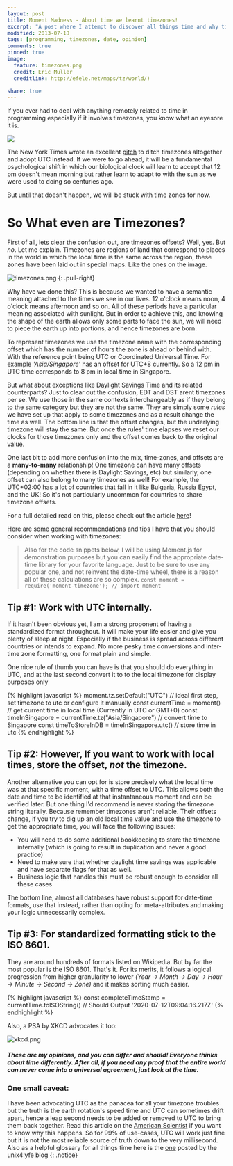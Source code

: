 ```yaml
---
layout: post
title: Moment Madness - About time we learnt timezones!
excerpt: "A post where I attempt to discover all things time and why timezones are so mind-boggling and how can they be handled"
modified: 2013-07-18
tags: [programming, timezones, date, opinion]
comments: true
pinned: true
image:
  feature: timezones.png
  credit: Eric Muller
  creditlink: http://efele.net/maps/tz/world/)

share: true
---
```

 

If you ever had to deal with anything remotely related to time in programming especially if it involves timezones, you know what an eyesore it is.

![](frustrated.gif)

The New York Times wrote an excellent [pitch](https://www.nytimes.com/2016/11/06/opinion/sunday/time-to-dump-time-zones.html?_r=0) to ditch timezones altogether and adopt UTC instead. If we were to go ahead, it will be a fundamental psychological shift in which our biological clock will learn to accept that 12 pm doesn't mean morning but rather learn to adapt to with the sun as we were used to doing so centuries ago. 

But until that doesn't happen,  we will be stuck with time zones for now.

# So What even are Timezones?

First of all, lets clear the confusion out, are timezones offsets? Well, yes. But *no*. Let me explain. Timezones are regions of land that correspond to places in the world in which the local time is the same across the region, these zones have been laid out in special maps. Like the ones on the image.

![timezones.png](timezones.png)
{: .pull-right}

Why have we done this? This is because we wanted to have a semantic meaning attached to the times we see in our lives. 12 o'clock means noon, 4 o'clock means afternoon and so on. All of these periods have a particular meaning associated with sunlight.  But in order to achieve this, and knowing the shape of the earth allows only some parts to face the sun, we will need to piece the earth up into portions, and hence timezones are born.

To represent timezones we use the timezone name with the corresponding offset which has the number of hours the zone is ahead or behind with. With the reference point being UTC or Coordinated Universal Time. For example *'Asia/Singapore'*  has an offset for UTC+8 currently. So a 12 pm in UTC time corresponds to 8 pm in local time in Singapore. 

But what about exceptions like Daylight Savings Time and its related counterparts? Just to clear out the confusion, EDT and DST arent timezones per se. We use those in the same contexts interchangeably as if they belong to the same category but they are not the same. They are simply some *rules* we have set up that apply to some timezones and as a result change the time as well. The bottom line is that the offset changes, but the underlying timezone will stay the same. But once the rules' time elapses we reset our clocks for those timezones only and the offset comes back to the original value.

One last bit to add more confusion into the mix, time-zones, and offsets are a **many-to-many** relationship! One timezone can have many offsets (depending on whether there is Daylight Savings, etc) but similarly, one offset can also belong to many timezones as well! For example, the UTC+02:00 has a lot of countries that fall in it like Bulgaria, Russia Egypt, and the UK! So it's not particularly uncommon for countries to share timezone offsets.  

For a full detailed read on this, please check out the article [here](https://spin.atomicobject.com/2016/07/06/time-zones-offsets/)!

Here are some general recommendations and tips I have that you should consider when working with timezones:

> Also for the code snippets below, I will be using Moment.js for demonstration purposes but you can easily find the appropriate date-time library for your favorite language. Just to be sure to use any popular one, and not reinvent the date-time wheel, there is a reason all of these calculations are so complex.
`const moment = require('moment-timezone'); // import moment`

## Tip #1: Work with UTC internally.

If it hasn't been obvious yet, I am a strong proponent of having a standardized format throughout. It will make your life easier and give you plenty of sleep at night. Especially if the business is spread across different countries or intends to expand. No more pesky time conversions and inter-time zone formatting, one format plain and simple. 

One nice rule of thumb you can have is that you should do everything in UTC, and at the last second convert it to to the local timezone for display purposes only

{% highlight javascript %}
moment.tz.setDefault("UTC") // ideal first step, set timezone to utc or configure it manually
const currentTime = moment() // get current time in local time (Currently in UTC or GMT+0) 
const timeInSingapore = currentTime.tz("Asia/Singapore") // convert time to Singapore
const timeToStoreInDB = timeInSingapore.utc() // store time in utc
{% endhighlight %}

## Tip #2: However, If you want to work with local times, store the offset, *not* the timezone.

 Another alternative you can opt for is store precisely what the local time was at that specific moment, with a time offset to UTC. This allows both the date and time to be identified at that instantaneous moment and can be verified later.  But one thing I'd recommend is never storing the timezone string literally. Because remember timezones aren't reliable. Their offsets change, if you try to dig up an old local time value and use the timezone to get the appropriate time, you will face the following issues:

- You will need to do some additional bookkeeping to store the timezone internally (which is going to result in duplication and never a good practice)
- Need to make sure that whether daylight time savings was applicable and have separate flags for that as well.
- Business logic that handles this must be robust enough to consider all these cases

The bottom line,  almost all databases have robust support for date-time formats, use that instead, rather than opting for meta-attributes and making your logic unnecessarily complex. 

## Tip #3: For standardized formatting stick to the ISO 8601.

They are around hundreds of formats listed on Wikipedia. But by far the most popular is the ISO 8601. That's it. For its merits, it follows a logical progression from higher granularity to lower *(Year → Month → Day → Hour → Minute → Second → Zone)* and it makes sorting much easier. 

{% highlight javascript %}
const completeTimeStamp = currentTime.toISOString() 
// Should Output '2020-07-12T09:04:16.217Z'
{% endhighlight %}

Also, a PSA by XKCD advocates it too:

![xkcd.png](xkcd.png)

##### These are my opinions, and you can differ and should! Everyone thinks about time differently. After all, if you need any proof that the entire world can never come into a universal agreement, just look at the time.  

### One small caveat:

I have been advocating UTC as the panacea for all your timezone troubles but the truth is the earth rotation's speed time and UTC can sometimes drift apart, hence a leap second needs to be added or removed to UTC to bring them back together. Read this article on the [American Scientist](https://www.americanscientist.org/article/the-future-of-time-utc-and-the-leap-second) if you want to know why this happens. So for 99% of use-cases, UTC will work just fine but it is not the most reliable source of truth down to the very millisecond.
Also as a helpful glossary for all things time here is the [one](https://unix4lyfe.org/time/) posted by the unix4lyfe blog
{: .notice} 